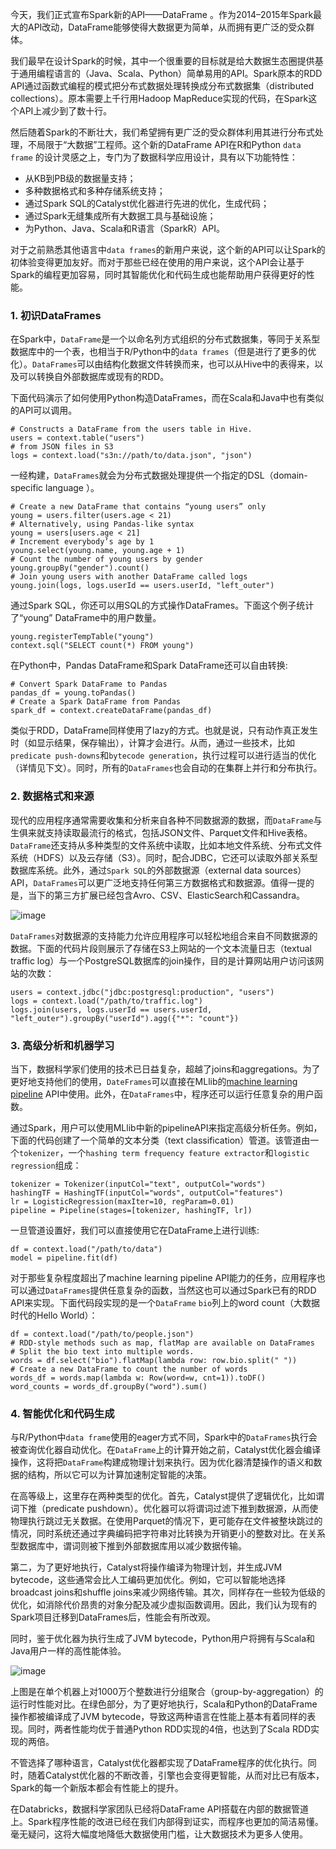 今天，我们正式宣布Spark新的API——DataFrame 。作为2014–2015年Spark最大的API改动，DataFrame能够使得大数据更为简单，从而拥有更广泛的受众群体。

我们最早在设计Spark的时候，其中一个很重要的目标就是给大数据生态圈提供基于通用编程语言的（Java、Scala、Python）简单易用的API。Spark原本的RDD API通过函数式编程的模式把分布式数据处理转换成分布式数据集（distributed collections）。原本需要上千行用Hadoop MapReduce实现的代码，在Spark这个API上减少到了数十行。

然后随着Spark的不断壮大，我们希望拥有更广泛的受众群体利用其进行分布式处理，不局限于“大数据”工程师。这个新的DataFrame API在R和Python `data frame` 的设计灵感之上，专门为了数据科学应用设计，具有以下功能特性：
- 从KB到PB级的数据量支持；
- 多种数据格式和多种存储系统支持；
- 通过Spark SQL的Catalyst优化器进行先进的优化，生成代码；
- 通过Spark无缝集成所有大数据工具与基础设施；
- 为Python、Java、Scala和R语言（SparkR）API。


对于之前熟悉其他语言中`data frames`的新用户来说，这个新的API可以让Spark的初体验变得更加友好。而对于那些已经在使用的用户来说，这个API会让基于Spark的编程更加容易，同时其智能优化和代码生成也能帮助用户获得更好的性能。

### 1. 初识DataFrames

在Spark中，`DataFrame`是一个以命名列方式组织的分布式数据集，等同于关系型数据库中的一个表，也相当于R/Python中的`data frames`（但是进行了更多的优化）。`DataFrames`可以由结构化数据文件转换而来，也可以从Hive中的表得来，以及可以转换自外部数据库或现有的RDD。

下面代码演示了如何使用Python构造DataFrames，而在Scala和Java中也有类似的API可以调用。

```
# Constructs a DataFrame from the users table in Hive.
users = context.table("users")
# from JSON files in S3
logs = context.load("s3n://path/to/data.json", "json")
```
一经构建，`DataFrames`就会为分布式数据处理提供一个指定的DSL（domain-specific language ）。

```
# Create a new DataFrame that contains “young users” only
young = users.filter(users.age < 21)
# Alternatively, using Pandas-like syntax
young = users[users.age < 21]
# Increment everybody’s age by 1
young.select(young.name, young.age + 1)
# Count the number of young users by gender
young.groupBy("gender").count()
# Join young users with another DataFrame called logs
young.join(logs, logs.userId == users.userId, "left_outer")
```
通过Spark SQL，你还可以用SQL的方式操作DataFrames。下面这个例子统计了“young” DataFrame中的用户数量。

```
young.registerTempTable("young")
context.sql("SELECT count(*) FROM young")
```
在Python中，Pandas DataFrame和Spark DataFrame还可以自由转换:
```
# Convert Spark DataFrame to Pandas
pandas_df = young.toPandas()
# Create a Spark DataFrame from Pandas
spark_df = context.createDataFrame(pandas_df)
```
类似于RDD，DataFrame同样使用了lazy的方式。也就是说，只有动作真正发生时（如显示结果，保存输出），计算才会进行。从而，通过一些技术，比如`predicate push-downs`和`bytecode generation`，执行过程可以进行适当的优化（详情见下文）。同时，所有的`DataFrames`也会自动的在集群上并行和分布执行。

### 2. 数据格式和来源

现代的应用程序通常需要收集和分析来自各种不同数据源的数据，而`DataFrame`与生俱来就支持读取最流行的格式，包括JSON文件、Parquet文件和Hive表格。`DataFrame`还支持从多种类型的文件系统中读取，比如本地文件系统、分布式文件系统（HDFS）以及云存储（S3）。同时，配合JDBC，它还可以读取外部关系型数据库系统。此外，通过`Spark SQL`的外部数据源（external data sources） API，`DataFrames`可以更广泛地支持任何第三方数据格式和数据源。值得一提的是，当下的第三方扩展已经包含Avro、CSV、ElasticSearch和Cassandra。

![image](http://img.ptcms.csdn.net/article/201502/17/54e332669106e_middle.jpg?_=53474)

`DataFrames`对数据源的支持能力允许应用程序可以轻松地组合来自不同数据源的数据。下面的代码片段则展示了存储在S3上网站的一个文本流量日志（textual traffic log）与一个PostgreSQL数据库的join操作，目的是计算网站用户访问该网站的次数：
```
users = context.jdbc("jdbc:postgresql:production", "users")
logs = context.load("/path/to/traffic.log")
logs.join(users, logs.userId == users.userId, "left_outer").groupBy("userId").agg({"*": "count"})
```
### 3. 高级分析和机器学习

当下，数据科学家们使用的技术已日益复杂，超越了joins和aggregations。为了更好地支持他们的使用，`DateFrames`可以直接在MLlib的[machine learning pipeline](https://databricks.com/blog/2015/01/07/ml-pipelines-a-new-high-level-api-for-mllib.html) API中使用。此外，在`DataFrames`中，程序还可以运行任意复杂的用户函数。

通过Spark，用户可以使用MLlib中新的pipelineAPI来指定高级分析任务。例如，下面的代码创建了一个简单的文本分类（text classification）管道。该管道由一个`tokenizer`，一个`hashing term frequency feature extractor`和`logistic regression`组成：
```
tokenizer = Tokenizer(inputCol="text", outputCol="words")
hashingTF = HashingTF(inputCol="words", outputCol="features")
lr = LogisticRegression(maxIter=10, regParam=0.01)
pipeline = Pipeline(stages=[tokenizer, hashingTF, lr])
```
一旦管道设置好，我们可以直接使用它在DataFrame上进行训练:

```
df = context.load("/path/to/data")
model = pipeline.fit(df)
```
对于那些复杂程度超出了machine learning pipeline API能力的任务，应用程序也可以通过`DataFrames`提供任意复杂的函数，当然这也可以通过Spark已有的RDD API来实现。下面代码段实现的是一个`DataFrame` `bio`列上的word count（大数据时代的Hello World）：
```
df = context.load("/path/to/people.json")
# RDD-style methods such as map, flatMap are available on DataFrames
# Split the bio text into multiple words.
words = df.select("bio").flatMap(lambda row: row.bio.split(" "))
# Create a new DataFrame to count the number of words
words_df = words.map(lambda w: Row(word=w, cnt=1)).toDF()
word_counts = words_df.groupBy("word").sum()
```

### 4. 智能优化和代码生成

与R/Python中`data frame`使用的eager方式不同，Spark中的`DataFrames`执行会被查询优化器自动优化。在`DataFrame`上的计算开始之前，Catalyst优化器会编译操作，这将把`DataFrame`构建成物理计划来执行。因为优化器清楚操作的语义和数据的结构，所以它可以为计算加速制定智能的决策。

在高等级上，这里存在两种类型的优化。首先，Catalyst提供了逻辑优化，比如谓词下推（predicate pushdown）。优化器可以将谓词过滤下推到数据源，从而使物理执行跳过无关数据。在使用Parquet的情况下，更可能存在文件被整块跳过的情况，同时系统还通过字典编码把字符串对比转换为开销更小的整数对比。在关系型数据库中，谓词则被下推到外部数据库用以减少数据传输。

第二，为了更好地执行，Catalyst将操作编译为物理计划，并生成JVM bytecode，这些通常会比人工编码更加优化。例如，它可以智能地选择broadcast joins和shuffle joins来减少网络传输。其次，同样存在一些较为低级的优化，如消除代价昂贵的对象分配及减少虚拟函数调用。因此，我们认为现有的Spark项目迁移到DataFrames后，性能会有所改观。

同时，鉴于优化器为执行生成了JVM bytecode，Python用户将拥有与Scala和Java用户一样的高性能体验。

![image](http://img.ptcms.csdn.net/article/201502/17/54e33451061e2_middle.jpg?_=17887)

上图是在单个机器上对1000万个整数进行分组聚合（group-by-aggregation）的运行时性能对比。在绿色部分，为了更好地执行，Scala和Python的DataFrame操作都被编译成了JVM bytecode，导致这两种语言在性能上基本有着同样的表现。同时，两者性能均优于普通Python RDD实现的4倍，也达到了Scala RDD实现的两倍。

不管选择了哪种语言，Catalyst优化器都实现了DataFrame程序的优化执行。同时，随着Catalyst优化器的不断改善，引擎也会变得更智能，从而对比已有版本，Spark的每一个新版本都会有性能上的提升。

在Databricks，数据科学家团队已经将DataFrame API搭载在内部的数据管道上。Spark程序性能的改进已经在我们内部得到证实，而程序也更加的简洁易懂。毫无疑问，这将大幅度地降低大数据使用门槛，让大数据技术为更多人使用。